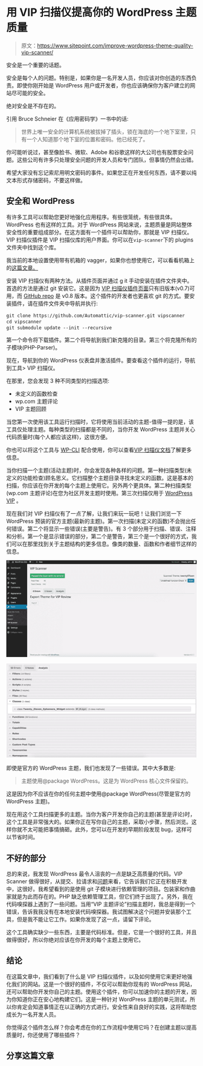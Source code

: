 # 用 VIP 扫描仪提高你的 WordPress 主题质量

> 原文：<https://www.sitepoint.com/improve-wordpress-theme-quality-vip-scanner/>

安全是一个重要的话题。

安全是每个人的问题。特别是，如果你是一名开发人员，你应该对你创造的东西负责。即使你刚开始是 WordPress 用户或开发者，你也应该确保你为客户建立的网站尽可能的安全。

绝对安全是不存在的。

引用 Bruce Schneier 在《应用密码学》一书中的话:

> 世界上唯一安全的计算机系统被拔掉了插头，锁在海底的一个地下室里，只有一个人知道那个地下室的位置和密码。他已经死了。

你可能听说过，甚至像脸书、微软、Adobe 和谷歌这样的大公司也有股票安全问题。这些公司有许多只处理安全问题的开发人员和专门团队，但事情仍然会出错。

希望大家没有忘记索尼用明文密码的事件。如果您正在开发任何东西，请不要以纯文本形式存储密码，不要这样做。

## 安全和 WordPress

有许多工具可以帮助您更好地强化应用程序。有些很笼统，有些很具体。WordPress 也有这样的工具。对于 WordPress 网站来说，主题质量是网站整体安全性的重要组成部分。在这方面有一个插件可以帮助你，那就是 VIP 扫描仪。VIP 扫描仪插件是 VIP 扫描仪库的用户界面。你可以在`vip-scanner`下的 plugins 文件夹中找到这个库。

我当前的本地设置使用带有机箱的 vagger，如果你也想使用它，可以看看机箱上的[这篇文章。](https://www.sitepoint.com/using-chassis-for-wordpress-development/)

安装 VIP 扫描仪有两种方法。从插件页面并通过 g it 手动安装在插件文件夹中。首选的方法是通过 git 安装它。这是因为 [VIP 扫描仪插件页面](https://wordpress.org/plugins/vip-scanner/)只有旧版本(v0.7)可用，而 [GitHub repo](https://github.com/Automattic/vip-scanner) 是 v0.8 版本。这个插件的开发者也更喜欢 git 的方式。要安装插件，请在插件文件夹中导航并执行:

```
git clone https://github.com/Automattic/vip-scanner.git vipscanner
cd vipscanner
git submodule update --init --recursive
```

第一个命令将下载插件。第二个将导航到我们新克隆的目录。第三个将克隆所有的子模块(PHP-Parser)。

现在，导航到你的 WordPress 仪表盘并激活插件。要查看这个插件的运行，导航到工具> VIP 扫描仪。

在那里，您会发现 3 种不同类型的扫描选项:

*   未定义的函数检查
*   wp.com 主题评论
*   VIP 主题回顾

当您第一次使用该工具运行扫描时，它将使用当前活动的主题-值得一提的是，该工具仅处理主题。每种类型的扫描都是不同的，当你开发 WordPress 主题并关心代码质量时(每个人都应该这样)，这很方便。

你也可以将这个工具与 [WP-CLI](http://wp-cli.org) 配合使用，你可以查看[VIP 扫描仪文档](https://github.com/Automattic/vip-scanner#wp-cli)了解更多信息。

当你扫描一个主题(活动主题)时，你会发现各种各样的问题。第一种扫描类型(未定义的功能检查)顾名思义。它扫描整个主题目录寻找未定义的函数。这是基本的扫描，你应该在你开发的每个主题上使用它。另外两个更具体。第二种扫描类型(wp.com 主题评论)在您为社区开发主题时使用。第三次扫描仅用于 [WordPress VIP](https://vip.wordpress.com) 。

现在我们对 VIP 扫描仪有了一点了解，让我们来玩一玩吧！让我们浏览一下 WordPress 预装的官方主题(最新的主题)。第一次扫描(未定义的函数)不会抛出任何错误。第二个将显示一些错误(主要是警告)。有 3 个部分用于扫描、错误、注释和分析。第一个是显示错误的部分，第二个是警告，第三个是一个很好的方式，我们可以在那里找到关于主题结构的更多信息。像类的数量、函数和作者细节这样的信息。

![Undefined Function in the VIP Scanner Plugin for WordPress](img/581c66eaa2e5be9db98e8e32f38c739f.png)

![Analysis on VIP Scanner Plugin for WordPress](img/bfc473f0ce4bbf4ab478bb3e5e1a8cb5.png)

即使是官方的 WordPress 主题，我们也发现了一些错误。其中大多数是:

> 主题使用@package WordPress。这是为 WordPress 核心文件保留的。

这是因为你不应该在你的任何主题中使用@package WordPress(尽管是官方的 WordPress 主题)。

现在用这个工具扫描更多的主题。当你为客户开发你自己的主题(甚至是评论)时，这个工具是非常强大的。如果你正在写你自己的主题，采取小步骤，然后浏览。这样你就不太可能把事情搞砸。此外，您可以在开发的早期阶段发现 bug，这样可以节省时间。

## 不好的部分

总的来说，我发现 WordPress 最令人沮丧的一点是缺乏高质量的代码。VIP Scanner 做得很好，从提交、拉请求和[问题](https://github.com/Automattic/vip-scanner/issues)来看，它告诉我们它正在积极开发中，这很好。我希望看到的是使用 git 子模块进行依赖管理的项目。包装家和作曲家就是为此而存在的。PHP 缺乏依赖管理工具，但它们终于出现了。另外，我在代码嗅探器上遇到了一些问题。当用“VIP 主题评论”扫描主题时，我总是得到一个错误，告诉我我没有在本地安装代码嗅探器。我试图解决这个问题并安装那个工具，但是我不能让它工作。如果你发现了这一点，请留下评论。

这个工具确实缺少一些东西，主要是代码标准。但是，它是一个很好的工具，并且做得很好，所以你绝对应该在你开发的每个主题上使用它。

## 结论

在这篇文章中，我们看到了什么是 VIP 扫描仪插件，以及如何使用它来更好地强化我们的网站。这是一个很好的插件，不仅可以帮助你现有的 WordPress 网站，还可以帮助你开发你自己的主题。使用这个插件，你可以加速你的主题的开发，因为你知道你正在安心地构建它们。这是一种针对 WordPress 主题的单元测试，所以你肯定会知道事情正在以正确的方式进行。安全性来自良好的实践，这将帮助您成长为一名开发人员。

你觉得这个插件怎么样？你会考虑在你的工作流程中使用它吗？在创建主题以提高质量时，你还使用了哪些插件？

## 分享这篇文章